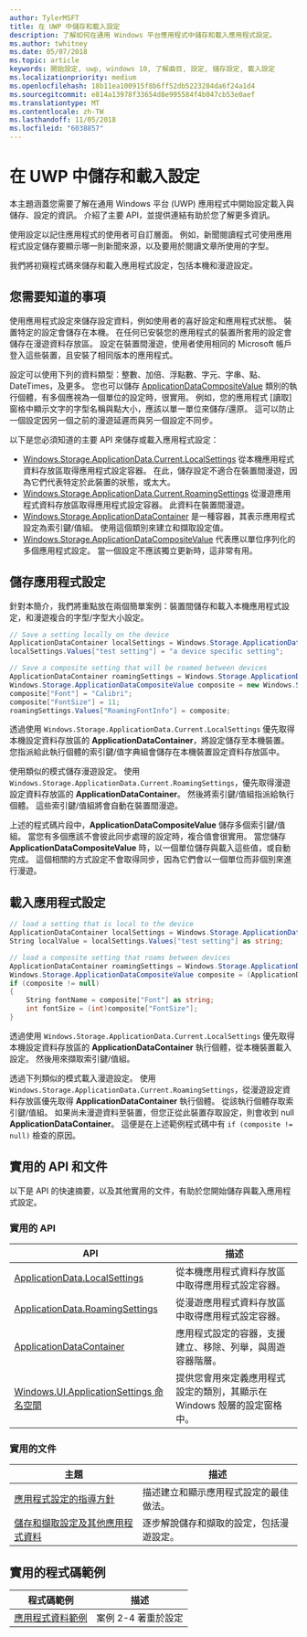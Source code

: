 ```yaml
---
author: TylerMSFT
title: 在 UWP 中儲存和載入設定
description: 了解如何在通用 Windows 平台應用程式中儲存和載入應用程式設定。
ms.author: twhitney
ms.date: 05/07/2018
ms.topic: article
keywords: 開始設定, uwp, windows 10, 了解曲目, 設定, 儲存設定, 載入設定
ms.localizationpriority: medium
ms.openlocfilehash: 18b11ea100915f8b6ff52db5223284da6f24a1d4
ms.sourcegitcommit: e814a13978f33654d8e995584f4b047cb53e0aef
ms.translationtype: MT
ms.contentlocale: zh-TW
ms.lasthandoff: 11/05/2018
ms.locfileid: "6038857"
---
```

# <a name="save-and-load-settings-in-a-uwp-app"></a>在 UWP 中儲存和載入設定

本主題涵蓋您需要了解在通用 Windows 平台 (UWP) 應用程式中開始設定載入與儲存、設定的資訊。 介紹了主要 API，並提供連結有助於您了解更多資訊。

使用設定以記住應用程式的使用者可自訂層面。 例如，新聞閱讀程式可使用應用程式設定儲存要顯示哪一則新聞來源，以及要用於閱讀文章所使用的字型。

我們將初窺程式碼來儲存和載入應用程式設定，包括本機和漫遊設定。

## <a name="what-do-you-need-to-know"></a>您需要知道的事項

使用應用程式設定來儲存設定資料，例如使用者的喜好設定和應用程式狀態。  裝置特定的設定會儲存在本機。 在任何已安裝您的應用程式的裝置所套用的設定會儲存在漫遊資料存放區。 設定在裝置間漫遊，使用者使用相同的 Microsoft 帳戶登入這些裝置，且安裝了相同版本的應用程式。

設定可以使用下列的資料類型：整數、加倍、浮點數、字元、字串、點、DateTimes，及更多。 您也可以儲存 [ApplicationDataCompositeValue](https://docs.microsoft.com/uwp/api/Windows.Storage.ApplicationDataCompositeValue) 類別的執行個體，有多個應視為一個單位的設定時，很實用。 例如，您的應用程式 \[讀取\] 窗格中顯示文字的字型名稱與點大小，應該以單一單位來儲存/還原。 這可以防止一個設定因另一個之前的漫遊延遲而與另一個設定不同步。

以下是您必須知道的主要 API 來儲存或載入應用程式設定：

- [Windows.Storage.ApplicationData.Current.LocalSettings](https://docs.microsoft.com/uwp/api/Windows.Storage.ApplicationData#Windows_Storage_ApplicationData_LocalSettings) 從本機應用程式資料存放區取得應用程式設定容器。 在此，儲存設定不適合在裝置間漫遊，因為它們代表特定於此裝置的狀態，或太大。
- [Windows.Storage.ApplicationData.Current.RoamingSettings](https://docs.microsoft.com/uwp/api/windows.storage.applicationdata.roamingsettings#Windows_Storage_ApplicationData_RoamingSettings) 從漫遊應用程式資料存放區取得應用程式設定容器。 此資料在裝置間漫遊。
- [Windows.Storage.ApplicationDataContainer](https://docs.microsoft.com/uwp/api/windows.storage.applicationdatacontainer) 是一種容器，其表示應用程式設定為索引鍵/值組。 使用這個類別來建立和擷取設定值。
- [Windows.Storage.ApplicationDataCompositeValue](https://docs.microsoft.com/uwp/api/Windows.Storage.ApplicationDataCompositeValue) 代表應以單位序列化的多個應用程式設定。 當一個設定不應該獨立更新時，這非常有用。

## <a name="save-app-settings"></a>儲存應用程式設定

針對本簡介，我們將重點放在兩個簡單案例：裝置間儲存和載入本機應用程式設定，和漫遊複合的字型/字型大小設定。

 ```csharp
// Save a setting locally on the device
ApplicationDataContainer localSettings = Windows.Storage.ApplicationData.Current.LocalSettings;
localSettings.Values["test setting"] = "a device specific setting";

// Save a composite setting that will be roamed between devices
ApplicationDataContainer roamingSettings = Windows.Storage.ApplicationData.Current.RoamingSettings;
Windows.Storage.ApplicationDataCompositeValue composite = new Windows.Storage.ApplicationDataCompositeValue();
composite["Font"] = "Calibri";
composite["FontSize"] = 11;
roamingSettings.Values["RoamingFontInfo"] = composite;
 ```

透過使用 `Windows.Storage.ApplicationData.Current.LocalSettings` 優先取得本機設定資料存放區的 **ApplicationDataContainer**，將設定儲存至本機裝置。 您指派給此執行個體的索引鍵/值字典組會儲存在本機裝置設定資料存放區中。

使用類似的模式儲存漫遊設定。 使用 `Windows.Storage.ApplicationData.Current.RoamingSettings`，優先取得漫遊設定資料存放區的 **ApplicationDataContainer**。 然後將索引鍵/值組指派給執行個體。  這些索引鍵/值組將會自動在裝置間漫遊。

上述的程式碼片段中，**ApplicationDataCompositeValue** 儲存多個索引鍵/值組。 當您有多個應該不會彼此同步處理的設定時，複合值會很實用。 當您儲存 **ApplicationDataCompositeValue** 時，以一個單位儲存與載入這些值，或自動完成。 這個相關的方式設定不會取得同步，因為它們會以一個單位而非個別來進行漫遊。

## <a name="load-app-settings"></a>載入應用程式設定

```csharp
// load a setting that is local to the device
ApplicationDataContainer localSettings = Windows.Storage.ApplicationData.Current.LocalSettings;
String localValue = localSettings.Values["test setting"] as string;

// load a composite setting that roams between devices
ApplicationDataContainer roamingSettings = Windows.Storage.ApplicationData.Current.RoamingSettings;
Windows.Storage.ApplicationDataCompositeValue composite = (ApplicationDataCompositeValue)roamingSettings.Values["RoamingFontInfo"];
if (composite != null)
{
    String fontName = composite["Font"] as string;
    int fontSize = (int)composite["FontSize"];
}
```

透過使用 `Windows.Storage.ApplicationData.Current.LocalSettings` 優先取得本機設定資料存放區的 **ApplicationDataContainer** 執行個體，從本機裝置載入設定。 然後用來擷取索引鍵/值組。

透過下列類似的模式載入漫遊設定。 使用 `Windows.Storage.ApplicationData.Current.RoamingSettings`，從漫遊設定資料存放區優先取得 **ApplicationDataContainer** 執行個體。 從該執行個體存取索引鍵/值組。 如果尚未漫遊資料至裝置，但您正從此裝置存取設定，則會收到 null **ApplicationDataContainer**。 這便是在上述範例程式碼中有 `if (composite != null)` 檢查的原因。

## <a name="useful-apis-and-docs"></a>實用的 API 和文件

以下是 API 的快速摘要，以及其他實用的文件，有助於您開始儲存與載入應用程式設定。

### <a name="useful-apis"></a>實用的 API

| API | 描述 |
|------|---------------|
| [ApplicationData.LocalSettings](https://msdn.microsoft.com/library/windows/apps/windows.storage.applicationdata.temporaryfolder) | 從本機應用程式資料存放區中取得應用程式設定容器。 |
| [ApplicationData.RoamingSettings](https://docs.microsoft.com/uwp/api/windows.storage.applicationdata.roamingsettings) | 從漫遊應用程式資料存放區中取得應用程式設定容器。 |
| [ApplicationDataContainer](https://docs.microsoft.com/uwp/api/windows.storage.applicationdatacontainer) | 應用程式設定的容器，支援建立、移除、列舉，與周遊容器階層。 |
| [Windows.UI.ApplicationSettings 命名空間](https://docs.microsoft.com/uwp/api/windows.ui.applicationsettings) | 提供您會用來定義應用程式設定的類別，其顯示在 Windows 殼層的設定窗格中。 |

### <a name="useful-docs"></a>實用的文件

| 主題 | 描述 |
|-------|----------------|
| [應用程式設定的指導方針](https://docs.microsoft.com/windows/uwp/design/app-settings/guidelines-for-app-settings) | 描述建立和顯示應用程式設定的最佳做法。 |
| [儲存和擷取設定及其他應用程式資料](https://docs.microsoft.com/windows/uwp/design/app-settings/store-and-retrieve-app-data#create-and-read-a-local-file) | 逐步解說儲存和擷取的設定，包括漫遊設定。 |

## <a name="useful-code-samples"></a>實用的程式碼範例

| 程式碼範例 | 描述 |
|-----------------|---------------|
| [應用程式資料範例](https://github.com/Microsoft/Windows-universal-samples/tree/master/Samples/ApplicationData) | 案例 2-4 著重於設定 |